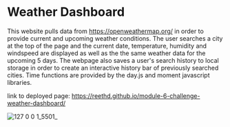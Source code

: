 # Weather Dashboard
This website pulls data from https://openweathermap.org/ in order to provide current and upcoming weather conditions. The user searches a city at the top of the page and the current date, temperature, humidity and windspeed are displayed as well as the the same weather data for the upcoming 5 days. The webpage also saves a user's search history to local storage in order to create an interactive history bar of previously searched cities. Time functions are provided by the day.js and moment javascript libraries.

link to deployed page: https://reethd.github.io/module-6-challenge-weather-dashboard/

![127 0 0 1_5501_](https://user-images.githubusercontent.com/115037176/206544500-80f2da07-83ac-4a20-8c7f-2fe3f68698c2.png)

